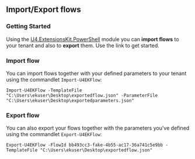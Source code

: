 ## Import/Export flows

### Getting Started

Using the [U4.ExtensionsKit.PowerShell](../docs/U4ExtensionsKitPowershellModule.md) module you can **import flows** to your tenant and also to **export** them. Use the link to get started.

### Import flow

You can import flows together with your defined parameters to your tenant using the commandlet `Import-U4EKFlow`:
```
Import-U4EKFlow -TemplateFile "C:\Users\ekuser\Desktop\exportedflow.json" -ParameterFile "C:\Users\ekuser\Desktop\exportedparameters.json"
```

### Export flow

You can also export your flows together with the parameters you've defined using the commandlet `Export-U4EKFlow`:

```
Export-U4EKFlow -FlowId bb493cc3-fake-4b55-ac17-36a741c5e9bb -TemplateFile "C:\Users\ekuser\Desktop\exportedflow.json"
```